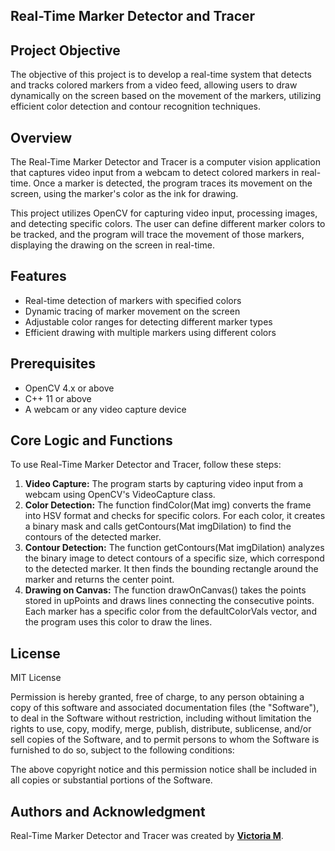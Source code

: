 ## **Real-Time Marker Detector and Tracer**

## **Project Objective**

The objective of this project is to develop a real-time system that detects and tracks colored markers from a video feed, allowing users to draw dynamically on the screen based on the movement of the markers, utilizing efficient color detection and contour recognition techniques.

## **Overview**

The Real-Time Marker Detector and Tracer is a computer vision application that captures video input from a webcam to detect colored markers in real-time. Once a marker is detected, the program traces its movement on the screen, using the marker's color as the ink for drawing.

This project utilizes OpenCV for capturing video input, processing images, and detecting specific colors. The user can define different marker colors to be tracked, and the program will trace the movement of those markers, displaying the drawing on the screen in real-time.

## **Features**
 - Real-time detection of markers with specified colors
 - Dynamic tracing of marker movement on the screen
 - Adjustable color ranges for detecting different marker types
 - Efficient drawing with multiple markers using different colors

## **Prerequisites**
 - OpenCV 4.x or above
 - C++ 11 or above
 - A webcam or any video capture device

## **Core Logic and Functions**

To use Real-Time Marker Detector and Tracer, follow these steps:

1. **Video Capture:** The program starts by capturing video input from a webcam using OpenCV's VideoCapture class.
2. **Color Detection:** The function findColor(Mat img) converts the frame into HSV format and checks for specific colors. For each color, it creates a binary mask and calls getContours(Mat imgDilation) to find the contours of the detected marker.
3. **Contour Detection:** The function getContours(Mat imgDilation) analyzes the binary image to detect contours of a specific size, which correspond to the detected marker. It then finds the bounding rectangle around the marker and returns the center point.
4. **Drawing on Canvas:** The function drawOnCanvas() takes the points stored in upPoints and draws lines connecting the consecutive points. Each marker has a specific color from the defaultColorVals vector, and the program uses this color to draw the lines.



## **License**

MIT License

Permission is hereby granted, free of charge, to any person obtaining a copy
of this software and associated documentation files (the "Software"), to deal
in the Software without restriction, including without limitation the rights
to use, copy, modify, merge, publish, distribute, sublicense, and/or sell
copies of the Software, and to permit persons to whom the Software is
furnished to do so, subject to the following conditions:

The above copyright notice and this permission notice shall be included in all
copies or substantial portions of the Software.

## **Authors and Acknowledgment**

Real-Time Marker Detector and Tracer was created by **[Victoria M](https://github.com/xVictoriaMx)**.
